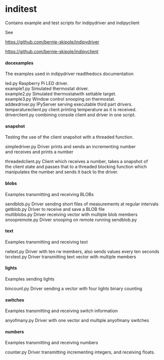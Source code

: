 # inditest
Contains example and test scripts for indipydriver and indipyclient

See

https://github.com/bernie-skipole/indipydriver

https://github.com/bernie-skipole/indipyclient

#### docexamples
The examples used in indipydriver readthedocs documentation

led.py Raspberry Pi LED driver.\
example1.py Simulated thermostat driver.\
example2.py Simulated thermostatwith settable target.\
example3.py Window control snooping on thermostat.\
addexdriver.py IPyServer serving executable third part drivers.\
temperatureclient.py client printing temperature as it is received.\
driverclient.py combining console client and driver in one script.

#### snapshot
Testing the use of the client snapshot with a threaded function.

simpledriver.py Driver prints and sends an incrementing number\
and receives and prints a number

threadedclient.py Client which receives a number, takes a snapshot of\
the client state and passes that to a threaded blocking function which\
manipulates the number and sends it back to the driver.

#### blobs

Examples transmitting and receiving BLOBs

sendblob.py Driver sending short files of measurements at regular intervals\
getblob.py Driver to receive and save a BLOB file\
multiblobs.py Driver receiving vector with multiple blob members\
snoopremote.py Driver snooping on remote running sendblob.py

#### text

Examples transmitting and receiving text

rwtext.py Driver with ten rw members, also sends values every ten seconds\
txrxtext.py Driver transmitting text vector with multiple members

#### lights

Examples sending lights

bincount.py Driver sending a vector with four lights binary counting

#### switches

Examples transmitting and receiving switch information

anyofmany.py Driver with one vector and multiple anyofmany switches

#### numbers

Examples transmitting and receiving numbers

counter.py Driver transmitting incrementing integers, and receiving floats.
